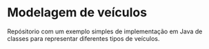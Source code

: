 # Modelagem de veículos

Repósitorio com um exemplo simples de implementação em Java de classes para representar diferentes tipos de veículos.